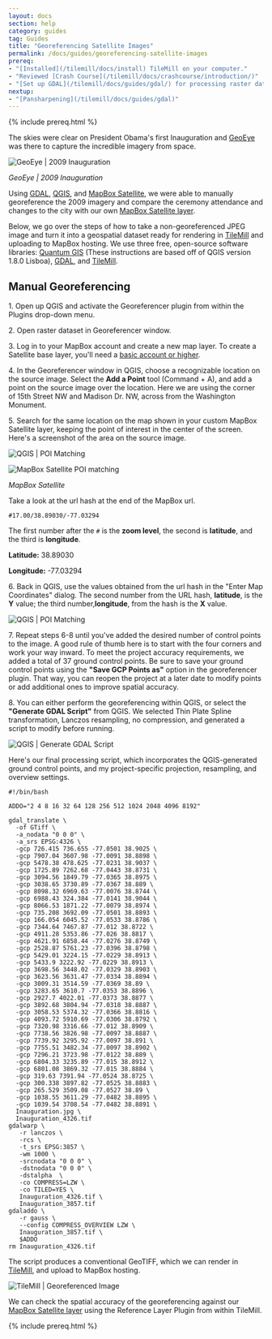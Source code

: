 ```yaml
---
layout: docs
section: help
category: guides
tag: Guides
title: "Georeferencing Satellite Images"
permalink: /docs/guides/georeferencing-satellite-images
prereq:
- "[Installed](/tilemill/docs/install) TileMill on your computer."
- "Reviewed [Crash Course](/tilemill/docs/crashcourse/introduction/)"
- "[Set up GDAL](/tilemill/docs/guides/gdal/) for processing raster data in the terminal."
nextup:
- "[Pansharpening](/tilemill/docs/guides/gdal)"
---
```


{% include prereq.html %}

The skies were clear on President Obama's first Inauguration and  [GeoEye](http://geoeye.com/CorpSite/) was there to capture the incredible imagery from space.

![GeoEye | 2009 Inauguration](http://farm9.staticflickr.com/8354/8380566083_f2e66936a9_o.jpg)

*GeoEye | 2009 Inauguration*
<!--more-->

Using [GDAL](http://www.gdal.org/), [QGIS](http://www.qgis.org), and [MapBox Satellite](http://mapbox.com/blog/mapbox-satellite/), we were able to manually georeference the 2009 imagery and compare the ceremony attendance and changes to the city with our own [MapBox Satellite layer](http://mapbox.com/blog/mapbox-satellite/). 

Below, we go over the steps of how to take a non-georeferenced JPEG image and turn it into a geospatial dataset ready for rendering in [TileMill](http://mapbox.com/tilemill/) and uploading to MapBox hosting. We use three free, open-source software libraries: [Quantum GIS](http://hub.qgis.org/projects/quantum-gis/wiki/Download) (These instructions are based off of QGIS version 1.8.0 Lisboa), [GDAL](http://www.gdal.org/), and [TileMill](http://mapbox.com/tilemill/).

## Manual Georeferencing ##

1\. Open up QGIS and activate the Georeferencer plugin from within the Plugins drop-down menu.

2\. Open raster dataset in Georeferencer window.

3\. Log in to your MapBox account and create a new map layer. To create a Satellite base layer, you'll need a [basic account or higher](http://mapbox.com/plans/). 

4\. In the Georeferencer window in QGIS, choose a recognizable location on the source image. Select the **Add a Point** tool (Command + A), and add a point on the source image over the location. Here we are using the corner of 15th Street NW and Madison Dr. NW, across from the Washington Monument.

5\. Search for the same location on the map shown in your custom MapBox Satellite layer, keeping the point of interest in the center of the screen.  Here's a screenshot of the area on the source image.

![QGIS | POI Matching](http://farm9.staticflickr.com/8046/8380963926_b3a0689e17_b.jpg)

![MapBox Satellite POI matching](http://farm9.staticflickr.com/8196/8383025229_89875305ce_b.jpg)


*MapBox Satellite*


Take a look at the url hash at the end of the MapBox url.


    #17.00/38.89030/-77.03294


The first number after the <code>#</code> is the **zoom level**, the second is **latitude**, and the third is **longitude**. 

**Latitude:** 38.89030

**Longitude:** -77.03294

6\. Back in QGIS, use the values obtained from the url hash in the "Enter Map Coordinates" dialog. The second number from the URL hash, **latitude**, is the **Y** value; the third number,**longitude**, from the hash is the **X** value.

![QGIS | POI Matching](http://farm9.staticflickr.com/8193/8381021830_bd4d8d81e0_b.jpg)

7\. Repeat steps 6-8 until you've added the desired number of control points to the image. A good rule of thumb here is to start with the four corners and work your way inward. To meet the project accuracy requirements, we added a total of 37 ground control points. Be sure to save your ground control points using the **"Save GCP Points as"** option in the georeferencer plugin. That way, you can reopen the project at a later date to modify points or add additional ones to improve spatial accuracy.

8\. You can either perform the georeferencing within QGIS, or select the **"Generate GDAL Script"** from QGIS. We selected Thin Plate Spline transformation, Lanczos resampling, no compression, and generated a script to modify before running. 

![QGIS | Generate GDAL Script](http://farm9.staticflickr.com/8232/8381188430_f6e186bcb4_o.png)

Here's our final processing script, which incorporates the QGIS-generated ground control points, and my project-specific projection, resampling, and overview settings. 

    
    #!/bin/bash
     
    ADDO="2 4 8 16 32 64 128 256 512 1024 2048 4096 8192"
    
    gdal_translate \
      -of GTiff \
      -a_nodata "0 0 0" \
      -a_srs EPSG:4326 \
      -gcp 726.415 736.655 -77.0501 38.9025 \
      -gcp 7907.04 3607.98 -77.0091 38.8898 \
      -gcp 5478.38 478.625 -77.0231 38.9037 \
      -gcp 1725.89 7262.68 -77.0443 38.8731 \
      -gcp 3094.56 1849.79 -77.0365 38.8975 \
      -gcp 3038.65 3730.89 -77.0367 38.889 \
      -gcp 8098.32 6969.63 -77.0076 38.8744 \
      -gcp 6988.43 324.384 -77.0141 38.9044 \
      -gcp 8066.53 1871.22 -77.0079 38.8974 \
      -gcp 735.208 3692.09 -77.0501 38.8893 \
      -gcp 166.054 6045.52 -77.0533 38.8786 \
      -gcp 7344.64 7467.87 -77.012 38.8722 \
      -gcp 4911.28 5353.86 -77.026 38.8817 \
      -gcp 4621.91 6858.44 -77.0276 38.8749 \
      -gcp 2528.87 5761.23 -77.0396 38.8798 \
      -gcp 5429.01 3224.15 -77.0229 38.8913 \
      -gcp 5433.9 3222.92 -77.0229 38.8913 \
      -gcp 3698.56 3448.02 -77.0329 38.8903 \
      -gcp 3623.56 3631.47 -77.0334 38.8894 \
      -gcp 3009.31 3514.59 -77.0369 38.89 \
      -gcp 3283.65 3610.7 -77.0353 38.8896 \
      -gcp 2927.7 4022.01 -77.0373 38.8877 \
      -gcp 3892.68 3804.94 -77.0318 38.8887 \
      -gcp 3058.53 5374.32 -77.0366 38.8816 \
      -gcp 4093.72 5910.69 -77.0306 38.8792 \
      -gcp 7320.98 3316.66 -77.012 38.8909 \
      -gcp 7738.56 3826.98 -77.0097 38.8887 \
      -gcp 7739.92 3295.92 -77.0097 38.891 \
      -gcp 7755.51 3482.34 -77.0097 38.8902 \
      -gcp 7296.21 3723.98 -77.0122 38.889 \
      -gcp 6804.33 3235.89 -77.015 38.8912 \
      -gcp 6801.08 3869.32 -77.015 38.8884 \
      -gcp 319.63 7391.94 -77.0524 38.8725 \
      -gcp 300.338 3897.82 -77.0525 38.8883 \
      -gcp 265.529 3509.08 -77.0527 38.89 \
      -gcp 1038.55 3611.29 -77.0482 38.8895 \
      -gcp 1039.54 3708.54 -77.0482 38.8891 \
      Inauguration.jpg \
      Inauguration_4326.tif
    gdalwarp \
       -r lanczos \
       -rcs \
       -t_srs EPSG:3857 \
       -wm 1000 \
       -srcnodata "0 0 0" \
       -dstnodata "0 0 0" \
       -dstalpha  \
       -co COMPRESS=LZW \
       -co TILED=YES \
       Inauguration_4326.tif \
       Inauguration_3857.tif
    gdaladdo \
       -r gauss \
       --config COMPRESS_OVERVIEW LZW \
       Inauguration_3857.tif \
       $ADDO
    rm Inauguration_4326.tif
    


The script produces a conventional GeoTIFF, which we can render in [TileMill](http://mapbox.com/tilemill/), and upload to MapBox hosting. 


![TileMill | Georeferenced Image](http://farm9.staticflickr.com/8502/8380218977_f45a5a7532_o.png)

We can check the spatial accuracy of the georeferencing against our [MapBox Satellite layer](mapbox.com/blog/mapbox-satellite/) using the Reference Layer Plugin from within TileMill. 


{% include prereq.html %}